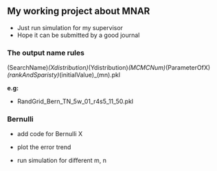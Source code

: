 ## My working project about MNAR

- Just run simulation for my supervisor
- Hope it can be submitted by a good journal

### The output name rules

(SearchName)_(Xdistribution)_(Ydistribution)_(MCMCNum)_(ParameterOfX)_(rankAndSparisty)_(initialValue)_(mn).pkl

**e.g:**

- RandGrid_Bern_TN_5w_01_r4s5_11_50.pkl

### Bernulli

- add code for Bernulli X

- plot the error trend

- run simulation for different m, n
